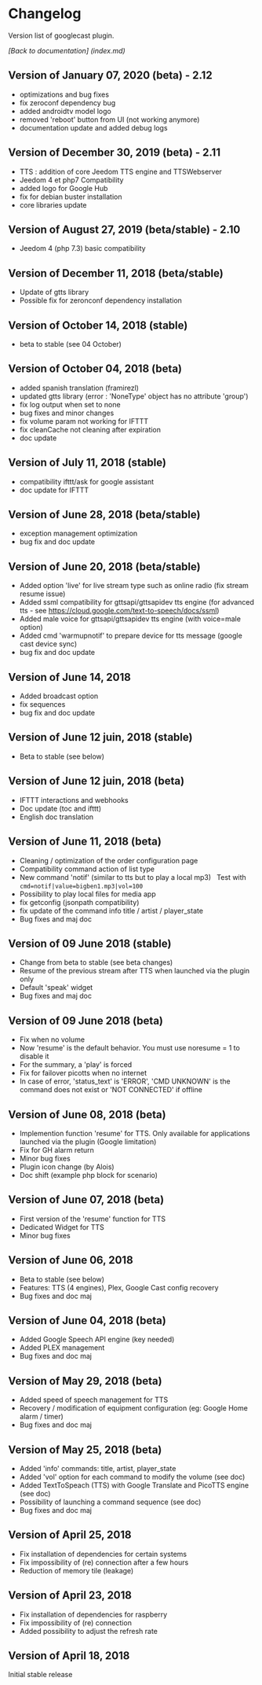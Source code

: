 # Changelog

Version list of googlecast plugin.

*[Back to documentation] (index.md)*

## Version of January 07, 2020 (beta) - 2.12

- optimizations and bug fixes
- fix zeroconf dependency bug
- added androidtv model logo
- removed 'reboot' button from UI (not working anymore)
- documentation update and added debug logs

## Version of December 30, 2019 (beta) - 2.11

- TTS : addition of core Jeedom TTS engine and TTSWebserver
- Jeedom 4 et php7 Compatibility
- added logo for Google Hub
- fix for debian buster installation
- core libraries update

## Version of August 27, 2019 (beta/stable) - 2.10

- Jeedom 4 (php 7.3) basic compatibility

## Version of December 11, 2018 (beta/stable)

- Update of gtts library
- Possible fix for zeronconf dependency installation

## Version of October 14, 2018 (stable)

- beta to stable (see 04 October)

## Version of October 04, 2018 (beta)

- added spanish translation (framirezl)
- updated gtts library (error : 'NoneType' object has no attribute 'group')
- fix log output when set to none
- bug fixes and minor changes
- fix volume param not working for IFTTT
- fix cleanCache not cleaning after expiration
- doc update

## Version of July 11, 2018 (stable)

- compatibility ifttt/ask for google assistant
- doc update for IFTTT

## Version of June 28, 2018 (beta/stable)

- exception management optimization
- bug fix and doc update

## Version of June 20, 2018 (beta/stable)

- Added option 'live' for live stream type such as online radio (fix stream resume issue)
- Added ssml compatibility for gttsapi/gttsapidev tts engine (for advanced tts - see https://cloud.google.com/text-to-speech/docs/ssml)
- Added male voice for gttsapi/gttsapidev tts engine (with voice=male option)
- Added cmd 'warmupnotif' to prepare device for tts message (google cast device sync)
- bug fix and doc update

## Version of June 14, 2018

- Added broadcast option
- fix sequences
- bug fix and doc update

## Version of June 12 juin, 2018 (stable)

- Beta to stable (see below)

## Version of June 12 juin, 2018 (beta)

- IFTTT interactions and webhooks
- Doc update (toc and ifttt)
- English doc translation

## Version of June 11, 2018 (beta)

- Cleaning / optimization of the order configuration page
- Compatibility command action of list type
- New command 'notif' (similar to tts but to play a local mp3)
  Test with `cmd=notif|value=bigben1.mp3|vol=100`
- Possibility to play local files for media app
- fix getconfig (jsonpath compatibility)
- fix update of the command info title / artist / player_state
- Bug fixes and maj doc

## Version of 09 June 2018 (stable)

- Change from beta to stable (see beta changes)
- Resume of the previous stream after TTS when launched via the plugin only
- Default 'speak' widget
- Bug fixes and maj doc

## Version of 09 June 2018 (beta)

- Fix when no volume
- Now 'resume' is the default behavior. You must use noresume = 1 to disable it
- For the summary, a 'play' is forced
- Fix for failover picotts when no internet
- In case of error, 'status_text' is 'ERROR', 'CMD UNKNOWN' is the command does not exist or 'NOT CONNECTED' if offline

## Version of June 08, 2018 (beta)

- Implemention function 'resume' for TTS. Only available for applications launched via the plugin (Google limitation)
- Fix for GH alarm return
- Minor bug fixes
- Plugin icon change (by Alois)
- Doc shift (example php block for scenario)

## Version of June 07, 2018 (beta)

- First version of the 'resume' function for TTS
- Dedicated Widget for TTS
- Minor bug fixes

## Version of June 06, 2018

- Beta to stable (see below)
- Features: TTS (4 engines), Plex, Google Cast config recovery
- Bug fixes and doc maj

## Version of June 04, 2018 (beta)

- Added Google Speech API engine (key needed)
- Added PLEX management
- Bug fixes and doc maj

## Version of May 29, 2018 (beta)

- Added speed of speech management for TTS
- Recovery / modification of equipment configuration (eg: Google Home alarm / timer)
- Bug fixes and doc maj

## Version of May 25, 2018 (beta)

- Added 'info' commands: title, artist, player_state
- Added 'vol' option for each command to modify the volume (see doc)
- Added TextToSpeach (TTS) with Google Translate and PicoTTS engine (see doc)
- Possibility of launching a command sequence (see doc)
- Bug fixes and doc maj

## Version of April 25, 2018

- Fix installation of dependencies for certain systems
- Fix impossibility of (re) connection after a few hours
- Reduction of memory tile (leakage)

## Version of April 23, 2018

- Fix installation of dependencies for raspberry
- Fix impossibility of (re) connection
- Added possibility to adjust the refresh rate

## Version of April 18, 2018

Initial stable release
